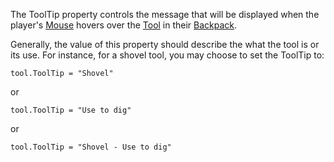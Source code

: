 The ToolTip property controls the message that will be displayed when the player's [Mouse](https://developer.roblox.com/en-us/api-reference/class/Mouse) hovers over the [Tool](https://developer.roblox.com/en-us/api-reference/class/Tool) in their [Backpack](https://developer.roblox.com/en-us/api-reference/class/Backpack).

Generally, the value of this property should describe the what the tool is or its use. For instance, for a shovel tool, you may choose to set the ToolTip to:

	tool.ToolTip = "Shovel"

or

	tool.ToolTip = "Use to dig"

or

	tool.ToolTip = "Shovel - Use to dig"